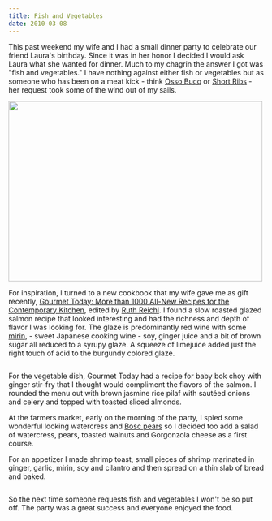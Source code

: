 ```yaml
---
title: Fish and Vegetables
date: 2010-03-08
---
```


<p>This past weekend my wife and I had a small dinner party to celebrate our friend Laura's birthday. Since it was in her honor I decided I would ask Laura what she wanted for dinner. Much to my chagrin the answer I got was "fish and vegetables." I have nothing against either fish or vegetables but as someone who has been on a meat kick - think <a href="http://en.wikipedia.org/wiki/Ossobuco">Osso Buco</a> or <a href="http://en.wikipedia.org/wiki/Short_ribs">Short Ribs</a> - her request took some of the wind out of my sails.</p>

<img src="/images/2010/03/salmon.jpg" alt="" title="salmon" width="500" height="355" class="aligncenter size-full wp-image-468" />

<p>For inspiration, I turned to a new cookbook that my wife gave me as gift recently, <a href="http://www.amazon.com/Gourmet-Today-All-New-Recipes-Contemporary/dp/0618610189/ref=sr_1_1?ie=UTF8&s=books&qid=1268104972&sr=8-1">Gourmet Today: More than 1000 All-New Recipes for the Contemporary Kitchen</a>, edited by <a href="http://en.wikipedia.org/wiki/Ruth_Reichl">Ruth Reichl</a>. I found a slow roasted glazed salmon recipe that looked interesting and had the richness and depth of flavor I was looking for. The glaze is predominantly red wine with some <a href="http://en.wikipedia.org/wiki/Mirin">mirin</a>, - sweet Japanese cooking wine - soy, ginger juice and a bit of brown sugar all reduced to a syrupy glaze. A squeeze of limejuice added just the right touch of acid to the burgundy colored glaze. </p>

<p><img src="/images/2010/03/bok-choy.jpg" alt="" title="bok-choy"  /></p>

<p>For the vegetable dish, Gourmet Today had a recipe for baby bok choy with ginger stir-fry that I thought would compliment the flavors of the salmon. I rounded the menu out with brown jasmine rice pilaf with sautéed onions and celery and topped with toasted sliced almonds.</p>

<p>At the farmers market, early on the morning of the party, I spied some wonderful looking watercress and <a href="http://en.wikipedia.org/wiki/Bosc_Pear">Bosc pears</a> so I decided too add a salad of watercress, pears, toasted walnuts and Gorgonzola cheese as a first course.</p>

<p>For an appetizer I made shrimp toast, small pieces of shrimp marinated in ginger, garlic, mirin, soy and cilantro and then spread on a thin slab of bread and baked.</p>

<p><img src="/images/2010/03/shrimp-toast.jpg" alt="" title="shrimp-toast"  /></p>

<p>So the next time someone requests fish and vegetables I won't be so put off. The party was a great success and everyone enjoyed the food.</p>

